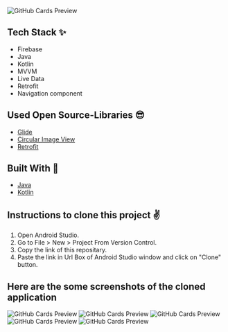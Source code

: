 ![GitHub Cards Preview](https://firebasestorage.googleapis.com/v0/b/ajio-f9ef3.appspot.com/o/Untitled%20design.png?alt=media&token=78d75fe4-3de1-4869-ad51-754ac0bd3370)

## Tech Stack ✨
- Firebase 
- Java
- Kotlin
- MVVM
- Live Data
- Retrofit
- Navigation component

## Used Open Source-Libraries 😎
- [Glide](https://github.com/bumptech/glide)
- [Circular Image View](https://github.com/hdodenhof/CircleImageView)
- [Retrofit](https://square.github.io/retrofit/)

## Built With 🚀
- [Java](https://www.java.com/en/)
- [Kotlin](https://kotlinlang.org/)

## Instructions to clone this project ✌
1. Open Android Studio.
2. Go to File > New > Project From Version Control.
3. Copy the link of this repositary.
4. Paste the link in Url Box of Android Studio window and click on "Clone" button.

## Here are the some screenshots of the cloned application

![GitHub Cards Preview](https://firebasestorage.googleapis.com/v0/b/ajio-f9ef3.appspot.com/o/splash%20screen.png?alt=media&token=7cf891ec-db0b-4cdb-93c0-788369af827a)
![GitHub Cards Preview](https://firebasestorage.googleapis.com/v0/b/ajio-f9ef3.appspot.com/o/splash%20screen%20(1).png?alt=media&token=c870fb19-4013-4ee2-ac61-631430ea3d99)
![GitHub Cards Preview](https://firebasestorage.googleapis.com/v0/b/ajio-f9ef3.appspot.com/o/splash%20screen%20(2).png?alt=media&token=88ded168-a273-437f-8221-7ba6f1118d75)
![GitHub Cards Preview](https://firebasestorage.googleapis.com/v0/b/ajio-f9ef3.appspot.com/o/splash%20screen%20(3).png?alt=media&token=6ce041ed-5114-431a-8780-89651a4779d6)
![GitHub Cards Preview](https://firebasestorage.googleapis.com/v0/b/ajio-f9ef3.appspot.com/o/splash%20screen%20(4).png?alt=media&token=605bfee6-594d-46d8-a938-fc3bd934fcee)
